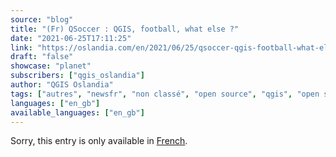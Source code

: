 ```yaml
---
source: "blog"
title: "(Fr) QSoccer : QGIS, football, what else ?"
date: "2021-06-25T17:11:25"
link: "https://oslandia.com/en/2021/06/25/qsoccer-qgis-football-what-else/"
draft: "false"
showcase: "planet"
subscribers: ["qgis_oslandia"]
author: "QGIS Oslandia"
tags: ["autres", "newsfr", "non classé", "open source", "qgis", "open source"]
languages: ["en_gb"]
available_languages: ["en_gb"]
---
```


<p class="qtranxs-available-languages-message qtranxs-available-languages-message-en">Sorry, this entry is only available in <a class="qtranxs-available-language-link qtranxs-available-language-link-fr" href="https://oslandia.com/fr/tag/qgis-en/feed/atom/" title="Fr">French</a>.</p>
